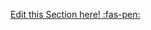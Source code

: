 <!-- DO NOT DELETE THIS LINK --> 
[Edit this Section here! :fas-pen:](https://github.com/nus-cs-2030/ay1920-s2/edit/master/contents/textbook/lecture12/callbacks/examples.md)
<!-- DO NOT DELETE THIS LINK --> 
